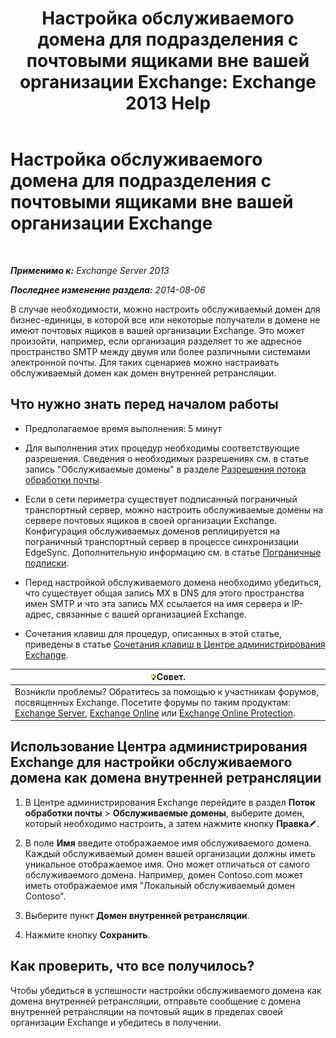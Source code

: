 ﻿---
title: 'Настройка обслуживаемого домена для подразделения с почтовыми ящиками вне вашей организации Exchange: Exchange 2013 Help'
TOCTitle: Настройка обслуживаемого домена для подразделения с почтовыми ящиками вне вашей организации Exchange
ms:assetid: ff46310b-5392-4eac-97bc-d39d397e1ce1
ms:mtpsurl: https://technet.microsoft.com/ru-ru/library/JJ657737(v=EXCHG.150)
ms:contentKeyID: 50489582
ms.date: 04/30/2018
mtps_version: v=EXCHG.150
ms.translationtype: HT
---

# Настройка обслуживаемого домена для подразделения с почтовыми ящиками вне вашей организации Exchange

 

_**Применимо к:** Exchange Server 2013_

_**Последнее изменение раздела:** 2014-08-06_

В случае необходимости, можно настроить обслуживаемый домен для бизнес-единицы, в которой все или некоторые получатели в домене не имеют почтовых ящиков в вашей организации Exchange. Это может произойти, например, если организация разделяет то же адресное пространство SMTP между двумя или более различными системами электронной почты. Для таких сценариев можно настраивать обслуживаемый домен как домен внутренней ретрансляции.

## Что нужно знать перед началом работы

  - Предполагаемое время выполнения: 5 минут

  - Для выполнения этих процедур необходимы соответствующие разрешения. Сведения о необходимых разрешениях см. в статье запись "Обслуживаемые домены" в разделе [Разрешения потока обработки почты](mail-flow-permissions-exchange-2013-help.md).

  - Если в сети периметра существует подписанный пограничный транспортный сервер, можно настроить обслуживаемые домены на сервере почтовых ящиков в своей организации Exchange. Конфигурация обслуживаемых доменов реплицируется на пограничный транспортный сервер в процессе синхронизации EdgeSync. Дополнительную информацию см. в статье [Пограничные подписки](edge-subscriptions-exchange-2013-help.md).

  - Перед настройкой обслуживаемого домена необходимо убедиться, что существует общая запись MX в DNS для этого пространства имен SMTP и что эта запись MX ссылается на имя сервера и IP-адрес, связанные с вашей организацией Exchange.

  - Сочетания клавиш для процедур, описанных в этой статье, приведены в статье [Сочетания клавиш в Центре администрирования Exchange](keyboard-shortcuts-in-the-exchange-admin-center-exchange-online-protection-help.md).

<table>
<thead>
<tr class="header">
<th><img src="images/Bb124558.tip(EXCHG.150).gif" title="Совет" alt="Совет" />Совет.</th>
</tr>
</thead>
<tbody>
<tr class="odd">
<td>Возникли проблемы? Обратитесь за помощью к участникам форумов, посвященных Exchange. Посетите форумы по таким продуктам: <a href="https://go.microsoft.com/fwlink/p/?linkid=60612">Exchange Server</a>, <a href="https://go.microsoft.com/fwlink/p/?linkid=267542">Exchange Online</a> или <a href="https://go.microsoft.com/fwlink/p/?linkid=285351">Exchange Online Protection</a>.</td>
</tr>
</tbody>
</table>


## Использование Центра администрирования Exchange для настройки обслуживаемого домена как домена внутренней ретрансляции

1.  В Центре администрирования Exchange перейдите в раздел **Поток обработки почты** \> **Обслуживаемые домены**, выберите домен, который необходимо настроить, а затем нажмите кнопку **Правка**![Значок редактирования](images/Bb124582.6f53ccb2-1f13-4c02-bea0-30690e6ea71d(EXCHG.150).gif "Значок редактирования").

2.  В поле **Имя** введите отображаемое имя обслуживаемого домена. Каждый обслуживаемый домен вашей организации должны иметь уникальное отображаемое имя. Оно может отличаться от самого обслуживаемого домена. Например, домен Contoso.com может иметь отображаемое имя "Локальный обслуживаемый домен Contoso".

3.  Выберите пункт **Домен внутренней ретрансляции**.

4.  Нажмите кнопку **Сохранить**.

## Как проверить, что все получилось?

Чтобы убедиться в успешности настройки обслуживаемого домена как домена внутренней ретрансляции, отправьте сообщение с домена внутренней ретрансляции на почтовый ящик в пределах своей организации Exchange и убедитесь в получении.


